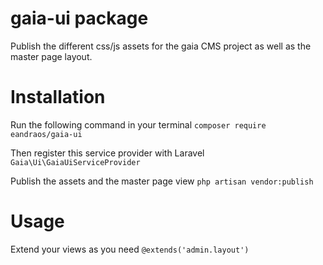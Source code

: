 # gaia-ui package
Publish the different css/js assets for the gaia CMS project as well as the master page layout.


# Installation
Run the following command in your terminal 
```composer require eandraos/gaia-ui```

Then register this service provider with Laravel
```Gaia\Ui\GaiaUiServiceProvider```

Publish the assets and the master page view
```php artisan vendor:publish```

# Usage
Extend your views as you need 
```@extends('admin.layout')```
